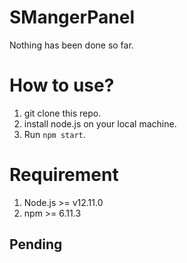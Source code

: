 # SMangerPanel

Nothing has been done so far.

# How to use?
1. git clone this repo.
2. install node.js on your local machine.
3. Run `npm start`.

# Requirement
1. Node.js >= v12.11.0
2. npm >= 6.11.3

## Pending
